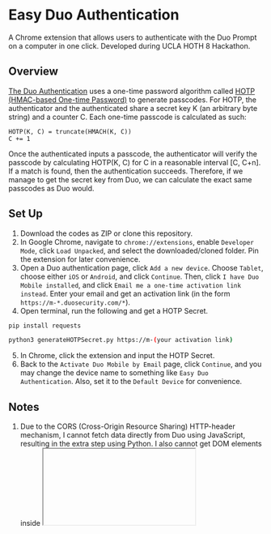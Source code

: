 # Easy Duo Authentication

A Chrome extension that allows users to authenticate with the Duo Prompt on a computer in one click. Developed during UCLA HOTH 8 Hackathon. 

## Overview

[The Duo Authentication](https://guide.duo.com/prompt) uses a one-time password algorithm called [HOTP (HMAC-based One-time Password)](https://tools.ietf.org/html/rfc4226) to generate passcodes. For HOTP, the authenticator and the authenticated share a secret key K (an arbitrary byte string) and a counter C. Each one-time passcode is calculated as such:

```
HOTP(K, C) = truncate(HMACH(K, C))
C += 1
```

Once the authenticated inputs a passcode, the authenticator will verify the passcode by calculating HOTP(K, C) for C in a reasonable interval [C, C+n]. If a match is found, then the authentication succeeds. Therefore, if we manage to get the secret key from Duo, we can calculate the exact same passcodes as Duo would. 

## Set Up
1. Download the codes as ZIP or clone this repository.
2. In Google Chrome, navigate to ```chrome://extensions```, enable ```Developer Mode```, click ```Load Unpacked```, and select the downloaded/cloned folder. Pin the extension for later convenience. 
3. Open a Duo authentication page, click ```Add a new device```. Choose ```Tablet```, choose either ```iOS``` or ```Android```, and click ```Continue```. Then, click ```I have Duo Mobile installed```, and click ```Email me a one-time activation link instead```. Enter your email and get an activation link (in the form ```https://m-*.duosecurity.com/*```). 
4. Open terminal, run the following and get a HOTP Secret. 
 ```bash
 pip install requests
 ```
 ```bash
 python3 generateHOTPSecret.py https://m-(your activation link)
 ```
5. In Chrome, click the extension and input the HOTP Secret. 
6. Back to the ```Activate Duo Mobile by Email``` page, click ```Continue```, and you may change the device name to something like ```Easy Duo Authentication```. Also, set it to the ```Default Device``` for convenience. 
  

## Notes
1. Due to the CORS (Cross-Origin Resource Sharing) HTTP-header mechanism, I cannot fetch data directly from Duo using JavaScript, resulting in the extra step using Python. I also cannot get DOM elements inside <iframe> and thus cannot make advanced features like auto-login.  
2. This project was developed in one day so it does not contain many codes that check for error/bad inputs. If you feel that something is wrong or the extension does not work properly, you could remove it from Chrome and do the Set Up again. 
